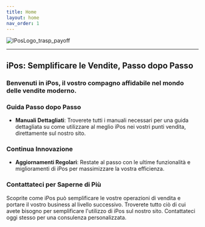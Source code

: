 ```yaml
---
title: Home
layout: home
nav_order: 1
---
```


![IPosLogo_trasp_payoff](https://github.com/BBCWiki/IPos-Manuals/assets/164161230/f0408e60-2c94-4149-96ce-c59a1226880d)

_________________________________________________________________________________

## iPos: Semplificare le Vendite, Passo dopo Passo

### Benvenuti in iPos, il vostro compagno affidabile nel mondo delle vendite moderno.

### Guida Passo dopo Passo

- **Manuali Dettagliati**: Troverete tutti i manuali necessari per una guida dettagliata su come utilizzare al meglio iPos nei vostri punti vendita, direttamente sul nostro sito.

### Continua Innovazione

- **Aggiornamenti Regolari**: Restate al passo con le ultime funzionalità e miglioramenti di iPos per massimizzare la vostra efficienza.

### Contattateci per Saperne di Più

Scoprite come iPos può semplificare le vostre operazioni di vendita e portare il vostro business al livello successivo. Troverete tutto ciò di cui avete bisogno per semplificare l'utilizzo di iPos sul nostro sito. Contattateci oggi stesso per una consulenza personalizzata.

